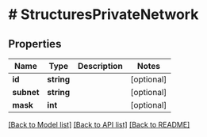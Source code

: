 # # StructuresPrivateNetwork

## Properties

Name | Type | Description | Notes
------------ | ------------- | ------------- | -------------
**id** | **string** |  | [optional]
**subnet** | **string** |  | [optional]
**mask** | **int** |  | [optional]

[[Back to Model list]](../../README.md#models) [[Back to API list]](../../README.md#endpoints) [[Back to README]](../../README.md)
